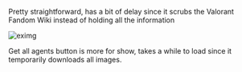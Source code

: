 Pretty straightforward, has a bit of delay since it scrubs the Valorant Fandom Wiki instead of holding all the information

![eximg](https://github.com/user-attachments/assets/54614b40-ee19-4d70-9f16-2ce43b9f0809)

Get all agents button is more for show, takes a while to load since it temporarily downloads all images.

